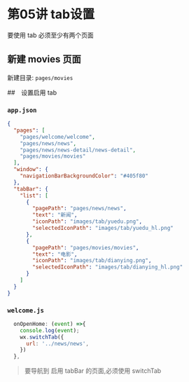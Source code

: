 # 第05讲 tab设置

要使用 tab 必须至少有两个页面

## 新建 movies 页面

新建目录: `pages/movies`

##　设置启用 tab

### `app.json`

```json
{
  "pages": [
    "pages/welcome/welcome",
    "pages/news/news",
    "pages/news/news-detail/news-detail",
    "pages/movies/movies"
  ],
  "window": {
    "navigationBarBackgroundColor": "#405f80"
  },
  "tabBar": {
    "list": [
      {
        "pagePath": "pages/news/news",
        "text": "新闻",
        "iconPath": "images/tab/yuedu.png",
        "selectedIconPath": "images/tab/yuedu_hl.png"
      },
      {
        "pagePath": "pages/movies/movies",
        "text": "电影",
        "iconPath": "images/tab/dianying.png",
        "selectedIconPath": "images/tab/dianying_hl.png"
      }
    ]
  }
}
```

### `welcome.js`

```js
  onOpenHome: (event) =>{
    console.log(event);
    wx.switchTab({
      url: '../news/news',
    })
  },
```

> 要导航到 启用 tabBar 的页面,必须使用 switchTab

